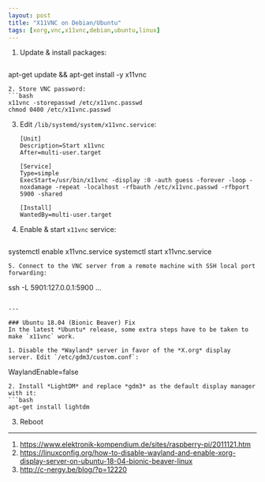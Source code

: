 ```yaml
---
layout: post
title: "X11VNC on Debian/Ubuntu"
tags: [xorg,vnc,x11vnc,debian,ubuntu,linux]
---
```


1. Update & install packages:
   ```bash
apt-get update && apt-get install -y x11vnc
   ```
2. Store VNC password:
   ```bash
x11vnc -storepasswd /etc/x11vnc.passwd
chmod 0400 /etc/x11vnc.passwd
   ```
3. Edit `/lib/systemd/system/x11vnc.service`:
   ```
   [Unit]
   Description=Start x11vnc
   After=multi-user.target

   [Service]
   Type=simple
   ExecStart=/usr/bin/x11vnc -display :0 -auth guess -forever -loop -noxdamage -repeat -localhost -rfbauth /etc/x11vnc.passwd -rfbport 5900 -shared

   [Install]
   WantedBy=multi-user.target
   ```
4. Enable & start `x11vnc` service:
   ```bash
systemctl enable x11vnc.service
systemctl start x11vnc.service
   ```
5. Connect to the VNC server from a remote machine with SSH local port forwarding:
   ```
ssh -L 5901:127.0.0.1:5900 ...
   ```

---

### Ubuntu 18.04 (Bionic Beaver) Fix
In the latest *Ubuntu* release, some extra steps have to be taken to make `x11vnc` work.

1. Disable the *Wayland* server in favor of the *X.org* display server. Edit `/etc/gdm3/custom.conf`:
   ```
   WaylandEnable=false
   ```
2. Install *LightDM* and replace *gdm3* as the default display manager with it:
   ```bash
   apt-get install lightdm
   ```
3. Reboot

---
1. <https://www.elektronik-kompendium.de/sites/raspberry-pi/2011121.htm>
2. <https://linuxconfig.org/how-to-disable-wayland-and-enable-xorg-display-server-on-ubuntu-18-04-bionic-beaver-linux>
3. <http://c-nergy.be/blog/?p=12220>
